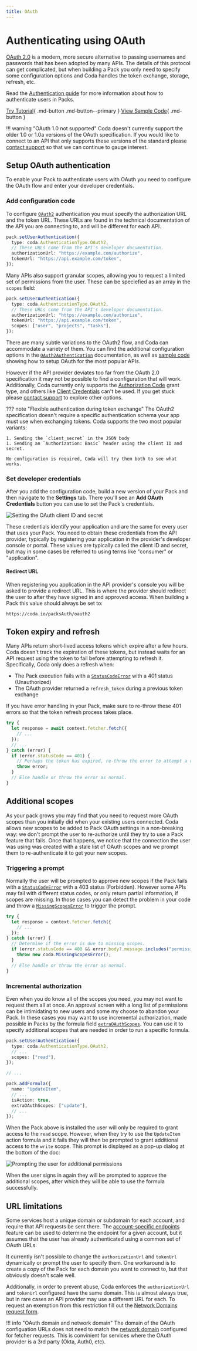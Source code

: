 ```yaml
---
title: OAuth
---
```


# Authenticating using OAuth

[OAuth 2.0][oauth_definition] is a modern, more secure alternative to passing usernames and passwords that has been adopted by many APIs. The details of this protocol can get complicated, but when building a Pack you only need to specify some configuration options and Coda handles the token exchange, storage, refresh, etc.

Read the [Authentication guide][authentication] for more information about how to authenticate users in Packs.

[Try Tutorial][tutorial_oauth2]{ .md-button .md-button--primary }
[View Sample Code][sample_oauth2]{ .md-button }

!!! warning "OAuth 1.0 not supported"
    Coda doesn't currently support the older 1.0 or 1.0a versions of the OAuth specification. If you would like to connect to an API that only supports these versions of the standard please [contact support][support] so that we can continue to gauge interest.


## Setup OAuth authentication

To enable your Pack to authenticate users with OAuth you need to configure the OAuth flow and enter your developer credentials.


### Add configuration code

To configure [`OAuth2`][OAuth] authentication you must specify the authorization URL and the token URL. These URLs are found in the technical documentation of the API you are connecting to, and will be different for each API.

```ts
pack.setUserAuthentication({
  type: coda.AuthenticationType.OAuth2,
  // These URLs come from the API's developer documentation.
  authorizationUrl: "https://example.com/authorize",
  tokenUrl: "https://api.example.com/token",
});
```

Many APIs also support granular scopes, allowing you to request a limited set of permissions from the user. These can be speciefied as an array in the `scopes` field:

```ts
pack.setUserAuthentication({
  type: coda.AuthenticationType.OAuth2,
  // These URLs come from the API's developer documentation.
  authorizationUrl: "https://example.com/authorize",
  tokenUrl: "https://api.example.com/token",
  scopes: ["user", "projects", "tasks"],
});
```

There are many subtle variations to the OAuth2 flow, and Coda can accommodate a variety of them. You can find the additional configuration options in the [`OAuth2Authentication`][OAuth2Authentication] documentation, as well as [sample code][sample_apis] showing how to setup OAuth for the most popular APIs.

However if the API provider deviates too far from the OAuth 2.0 specification it may not be possible to find a configuration that will work. Additionally, Coda currently only supports the [Authorization Code][oauth2_code] grant type, and others like [Client Credentials][oauth2_client] can't be used. If you get stuck please [contact support][support] to explore other options.

??? note "Flexible authentication during token exchange"
    The OAuth2 specification doesn't require a specific authentication schema your app must use when exchanging tokens. Coda supports the two most popular variants:

    1. Sending the `client_secret` in the JSON body
    1. Sending an `Authorization: Basic` header using the client ID and secret.

    No configuration is required, Coda will try them both to see what works.

### Set developer credentials

After you add the configuration code, build a new version of your Pack and then navigate to the **Settings** tab. There you'll see an **Add OAuth Credentials** button you can use to set the Pack's credentials.

<img src="../../../../images/auth_oauth.png" srcset="../../../../images/auth_oauth_2x.png 2x" class="screenshot" alt="Setting the OAuth client ID and secret">

These credentials identify your application and are the same for every user that uses your Pack. You need to obtain these credentials from the API provider, typically by registering your application in the provider's developer console or portal. These values are typically called the client ID and secret, but may in some cases be referred to using terms like "consumer" or "application".


#### Redirect URL

When registering you application in the API provider's console you will be asked to provide a redirect URL. This is where the provider should redirect the user to after they have signed in and approved access. When building a Pack this value should always be set to:

```
https://coda.io/packsAuth/oauth2
```


## Token expiry and refresh

Many APIs return short-lived access tokens which expire after a few hours. Coda doesn't track the expiration of these tokens, but instead waits for an API request using the token to fail before attempting to refresh it. Specifically, Coda only does a refresh when:

- The Pack execution fails with a [`StatusCodeError`][statuscodeerror] with a 401 status (Unauthorized)
- The OAuth provider returned a `refresh_token` during a previous token exchange

If you have error handling in your Pack, make sure to re-throw these 401 errors so that the token refresh process takes place.

```ts
try {
  let response = await context.fetcher.fetch({
    // ...
  });
  // ...
} catch (error) {
  if (error.statusCode == 401) {
    // Perhaps the token has expired, re-throw the error to attempt a refresh.
    throw error;
  }
  // Else handle or throw the error as normal.
}
```


## Additional scopes

As your pack grows you may find that you need to request more OAuth scopes than you initially did when your existing users connected. Coda allows new scopes to be added to Pack OAuth settings in a non-breaking way: we don't prompt the user to re-authorize until they try to use a Pack feature that fails. Once that happens, we notice that the connection the user was using was created with a stale list of OAuth scopes and we prompt them to re-authenticate it to get your new scopes.


### Triggering a prompt

Normally the user will be prompted to approve new scopes if the Pack fails with a [`StatusCodeError`][statuscodeerror] with a 403 status (Forbidden). However some APIs may fail with different status codes, or only return partial information, if scopes are missing. In those cases you can detect the problem in your code and throw a [`MissingScopesError`][missingscopeserror] to trigger the prompt.

```ts
try {
  let response = context.fetcher.fetch({
    // ...
  });
} catch (error) {
  // Determine if the error is due to missing scopes.
  if (error.statusCode == 400 && error.body?.message.includes("permission")) {
    throw new coda.MissingScopesError();
  }
  // Else handle or throw the error as normal.
}
```


### Incremental authorization

Even when you do know all of the scopes you need, you may not want to request them all at once. An approval screen with a long list of permissions can be intimidating to new users and some my choose to abandon your Pack. In these cases you may want to use incremental authorization, made possible in Packs by the formula field [`extraOAuthScopes`][extraOAuthScopes]. You can use it to specify additional scopes that are needed in order to run a specific formula.

```ts
pack.setUserAuthentication({
  type: coda.AuthenticationType.OAuth2,
  // ...
  scopes: ["read"],
});

// ...

pack.addFormula({
  name: "UpdateItem",
  // ...
  isAction: true,
  extraOAuthScopes: ["update"],
  // ...
});
```

When the Pack above is installed the user will only be required to grant access to the `read` scope. However, when they try to use the `UpdateItem` action formula and it fails they will then be prompted to grant additional access to the `write` scope. This prompt is displayed as a pop-up dialog at the bottom of the doc:

<img src="../../../../images/auth_oauth_incremental.png" srcset="../../../../images/auth_oauth_incremental_2x.png 2x" class="screenshot" alt="Prompting the user for additional permissions">

When the user signs in again they will be prompted to approve the additional scopes, after which they will be able to use the formula successfully.


## URL limitations

Some services host a unique domain or subdomain for each account, and require that API requests be sent there. The [account-specific endpoints][auth_endpoints] feature can be used to determine the endpoint for a given account, but it assumes that the user has already authenticated using a common set of OAuth URLs.

It currently isn't possible to change the `authorizationUrl` and `tokenUrl` dynamically or prompt the user to specify them. One workaround is to create a copy of the Pack for each domain you want to connect to, but that obviously doesn't scale well.

Additionally, in order to prevent abuse, Coda enforces the `authorizationUrl` and `tokenUrl` configured have the same domain. This is almost always true, but in rare cases an API provider may use a different URL for each. To request an exemption from this restriction fill out the [Network Domains request form][support_network_domains].

!!! info "OAuth domain and network domain"
    The domain of the OAuth configuation URLs does not need to match the [network domain][fetcher_network_domains] configured for fetcher requests. This is convinient for services where the OAuth provider is a 3rd party (Okta, Auth0, etc).


[oauth_definition]: https://oauth.net/2/
[authentication]: index.md
[OAuth]: ../../../reference/sdk/enums/core.AuthenticationType.md#oauth2
[OAuth2Authentication]: ../../../reference/sdk/interfaces/core.OAuth2Authentication.md
[oauth2_code]: https://www.oauth.com/oauth2-servers/server-side-apps/authorization-code/
[oauth2_client]: https://www.oauth.com/oauth2-servers/access-tokens/client-credentials/
[extraOAuthScopes]: ../../../reference/sdk/interfaces/core.BaseFormulaDef.md#extraoauthscopes
[support]: ../../../support/index.md
[support_network_domains]: ../../../support/index.md#network-domains
[sample_oauth2]: ../../../samples/topic/authentication.md#oauth2
[sample_apis]: ../../../samples/topic/apis.md
[tutorial_oauth2]: ../../../tutorials/build/oauth.md
[statuscodeerror]: ../../../reference/sdk/classes/core.StatusCodeError.md
[missingscopeserror]: ../../../reference/sdk/classes/core.MissingScopesError.md
[auth_endpoints]: index.md#endpoints
[fetcher_network_domains]: ../fetcher.md#network-domains